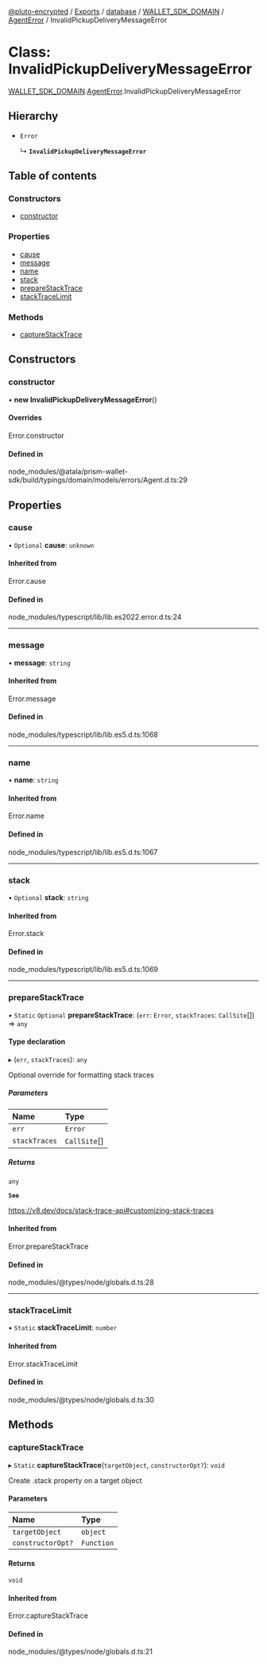 [@pluto-encrypted](../README.md) / [Exports](../modules.md) / [database](../modules/database-1.md) / [WALLET\_SDK\_DOMAIN](../modules/database-1.WALLET_SDK_DOMAIN.md) / [AgentError](../modules/database-1.WALLET_SDK_DOMAIN.AgentError.md) / InvalidPickupDeliveryMessageError

# Class: InvalidPickupDeliveryMessageError

[WALLET\_SDK\_DOMAIN](../modules/database-1.WALLET_SDK_DOMAIN.md).[AgentError](../modules/database-1.WALLET_SDK_DOMAIN.AgentError.md).InvalidPickupDeliveryMessageError

## Hierarchy

- `Error`

  ↳ **`InvalidPickupDeliveryMessageError`**

## Table of contents

### Constructors

- [constructor](database-1.WALLET_SDK_DOMAIN.AgentError.InvalidPickupDeliveryMessageError.md#constructor)

### Properties

- [cause](database-1.WALLET_SDK_DOMAIN.AgentError.InvalidPickupDeliveryMessageError.md#cause)
- [message](database-1.WALLET_SDK_DOMAIN.AgentError.InvalidPickupDeliveryMessageError.md#message)
- [name](database-1.WALLET_SDK_DOMAIN.AgentError.InvalidPickupDeliveryMessageError.md#name)
- [stack](database-1.WALLET_SDK_DOMAIN.AgentError.InvalidPickupDeliveryMessageError.md#stack)
- [prepareStackTrace](database-1.WALLET_SDK_DOMAIN.AgentError.InvalidPickupDeliveryMessageError.md#preparestacktrace)
- [stackTraceLimit](database-1.WALLET_SDK_DOMAIN.AgentError.InvalidPickupDeliveryMessageError.md#stacktracelimit)

### Methods

- [captureStackTrace](database-1.WALLET_SDK_DOMAIN.AgentError.InvalidPickupDeliveryMessageError.md#capturestacktrace)

## Constructors

### constructor

• **new InvalidPickupDeliveryMessageError**()

#### Overrides

Error.constructor

#### Defined in

node_modules/@atala/prism-wallet-sdk/build/typings/domain/models/errors/Agent.d.ts:29

## Properties

### cause

• `Optional` **cause**: `unknown`

#### Inherited from

Error.cause

#### Defined in

node_modules/typescript/lib/lib.es2022.error.d.ts:24

___

### message

• **message**: `string`

#### Inherited from

Error.message

#### Defined in

node_modules/typescript/lib/lib.es5.d.ts:1068

___

### name

• **name**: `string`

#### Inherited from

Error.name

#### Defined in

node_modules/typescript/lib/lib.es5.d.ts:1067

___

### stack

• `Optional` **stack**: `string`

#### Inherited from

Error.stack

#### Defined in

node_modules/typescript/lib/lib.es5.d.ts:1069

___

### prepareStackTrace

▪ `Static` `Optional` **prepareStackTrace**: (`err`: `Error`, `stackTraces`: `CallSite`[]) => `any`

#### Type declaration

▸ (`err`, `stackTraces`): `any`

Optional override for formatting stack traces

##### Parameters

| Name | Type |
| :------ | :------ |
| `err` | `Error` |
| `stackTraces` | `CallSite`[] |

##### Returns

`any`

**`See`**

https://v8.dev/docs/stack-trace-api#customizing-stack-traces

#### Inherited from

Error.prepareStackTrace

#### Defined in

node_modules/@types/node/globals.d.ts:28

___

### stackTraceLimit

▪ `Static` **stackTraceLimit**: `number`

#### Inherited from

Error.stackTraceLimit

#### Defined in

node_modules/@types/node/globals.d.ts:30

## Methods

### captureStackTrace

▸ `Static` **captureStackTrace**(`targetObject`, `constructorOpt?`): `void`

Create .stack property on a target object

#### Parameters

| Name | Type |
| :------ | :------ |
| `targetObject` | `object` |
| `constructorOpt?` | `Function` |

#### Returns

`void`

#### Inherited from

Error.captureStackTrace

#### Defined in

node_modules/@types/node/globals.d.ts:21
